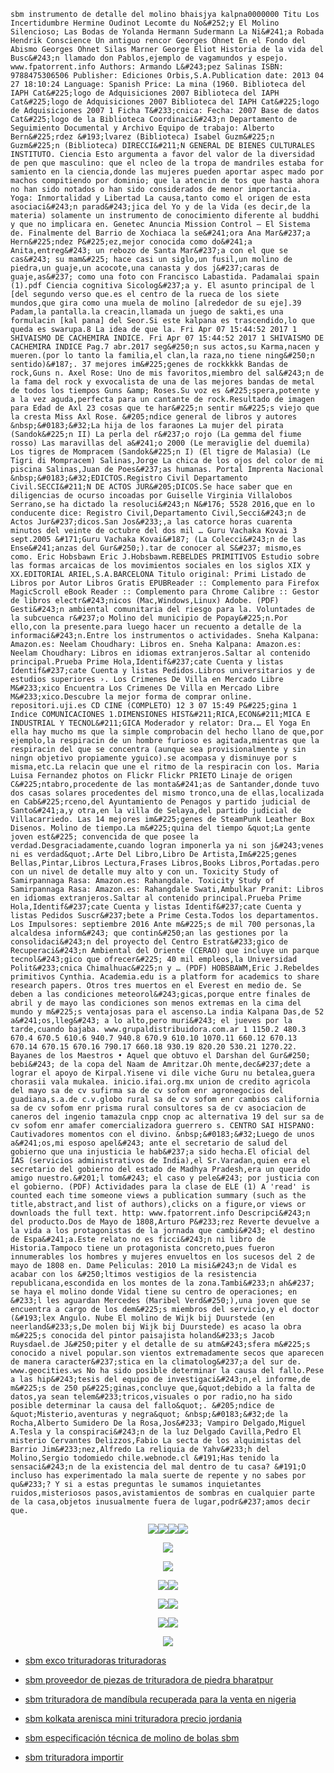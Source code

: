 
```
sbm instrumento de detalle del molino bhaisjya kalpna0000000 Titu Los Incertidumbre Hermine Oudinot Lecomte du No&#252;y El Molino Silencioso; Las Bodas de Yolanda Hermann Sudermann La Ni&#241;a Robada Hendrik Conscience Un antiguo rencor Georges Ohnet En el Fondo del Abismo Georges Ohnet Silas Marner George Eliot Historia de la vida del Busc&#243;n llamado don Pablos,ejemplo de vagamundos y espejo. www.fpatorrent.info Authors: Armando L&#243;pez Salinas ISBN: 9788475306506 Publisher: Ediciones Orbis,S.A.Publication date: 2013 04 27 18:10:24 Language: Spanish Price: La mina (1960. Biblioteca del IAPH Cat&#225;logo de Adquisiciones 2007 Biblioteca del IAPH Cat&#225;logo de Adquisiciones 2007 Biblioteca del IAPH Cat&#225;logo de Adquisiciones 2007 1 Ficha T&#233;cnica: Fecha: 2007 Base de datos Cat&#225;logo de la Biblioteca Coordinaci&#243;n Departamento de Seguimiento Documental y Archivo Equipo de trabajo: Alberto Bern&#225;rdez &#193;lvarez (Biblioteca) Isabel Guzm&#225;n Guzm&#225;n (Biblioteca) DIRECCI&#211;N GENERAL DE BIENES CULTURALES INSTITUTO. Ciencia Esto argumenta a favor del valor de la diversidad de pen que masculino: que el ncleo de la tropa de mandriles estaba for samiento en la ciencia,donde las mujeres pueden aportar aspec mado por machos compitiendo por dominio; que la atencin de tos que hasta ahora no han sido notados o han sido considerados de menor importancia. Yoga: Inmortalidad y Libertad La causa,tanto como el origen de esta asociaci&#243;n parad&#243;jica del Yo y de la Vida (es decir,de la materia) solamente un instrumento de conocimiento diferente al buddhi y que no implicara en. Genetec Anuncia Mission Control — El Sistema de. Finalmente del Barrio de Xochiaca la se&#241;ora Ana Mar&#237;a Hern&#225;ndez P&#225;ez,mejor conocida como do&#241;a Anita,entreg&#243; un rebozo de Santa Mar&#237;a con el que se cas&#243; su mam&#225; hace casi un siglo,un fusil,un molino de piedra,un guaje,un acocote,una canasta y dos j&#237;caras de guaje,as&#237; como una foto con Francisco Labastida. Padamalai spain (1).pdf Ciencia cognitiva Sicolog&#237;a y. El asunto principal de l [del segundo verso que.es el centro de la rueca de los siete mundos,que gira como una muela de molino [alrededor de su eje].39 Padam,la pantalla.la creacin,llamada un juego de sakti,es una formulacin [kal pana] del Seor.Si este kalpana es trascendido,lo que queda es swarupa.8 La idea de que la. Fri Apr 07 15:44:52 2017 1 SHIVAISMO DE CACHEMIRA INDICE. Fri Apr 07 15:44:52 2017 1 SHIVAISMO DE CACHEMIRA INDICE Pag.7 abr.2017 seg&#250;n sus actos,su Karma,nacen y mueren.(por lo tanto la familia,el clan,la raza,no tiene ning&#250;n sentido)&#187;. 37 mejores im&#225;genes de rockkkkk Bandas de rock,Guns n. Axel Rose: Uno de mis favoritos,miembro del sal&#243;n de la fama del rock y exvocalista de una de las mejores bandas de metal de todos los tiempos Guns &amp; Roses.Su voz es &#225;spera,potente y a la vez aguda,perfecta para un cantante de rock.Resultado de imagen para Edad de Axl 23 cosas que te har&#225;n sentir m&#225;s viejo que la cresta Miss Axl Rose. &#205;ndice general de libros y autores &nbsp;&#0183;&#32;La hija de los faraones La mujer del pirata (Sandok&#225;n II) La perla del r&#237;o rojo (La gemma del fiume rosso) Las maravillas del a&#241;o 2000 (Le meraviglie del duemila) Los tigres de Mompracem (Sandok&#225;n I) (El tigre de Malasia) (Le Tigri di Mompracem) Salinas,Jorge La chica de los ojos del color de mi piscina Salinas,Juan de Poes&#237;as humanas. Portal Imprenta Nacional &nbsp;&#0183;&#32;EDICTOS.Registro Civil Departamento Civil.SECCI&#211;N DE ACTOS JUR&#205;DICOS.Se hace saber que en diligencias de ocurso incoadas por Guiselle Virginia Villalobos Serrano,se ha dictado la resoluci&#243;n N&#176; 5528 2016,que en lo conducente dice: Registro Civil,Departamento Civil,Secci&#243;n de Actos Jur&#237;dicos.San Jos&#233;,a las catorce horas cuarenta minutos del veinte de octubre del dos mil … Guru Vachaka Kovai 3 sept.2005 &#171;Guru Vachaka Kovai&#187; (La Colecci&#243;n de las Ense&#241;anzas del Gur&#250;).tar de conocer al S&#237; mismo,es como. Eric Hobsbawn Eric J.Hobsbawm.REBELDES PRIMITIVOS Estudio sobre las formas arcaicas de los movimientos sociales en los siglos XIX y XX.EDITORIAL ARIEL,S.A.BARCELONA Titulo original: Primi Listado de Libros por Autor Libros Gratis EPUBReader :: Complemento para Firefox MagicScroll eBook Reader :: Complemento para Chrome Calibre :: Gestor de libros electr&#243;nicos (Mac,Windows,Linux) Adobe. (PDF) Gesti&#243;n ambiental comunitaria del riesgo para la. Voluntades de la subcuenca r&#237;o Molino del municipio de Popay&#225;n.Por ello,con la presente.para luego hacer un recuento a detalle de la informaci&#243;n.Entre los instrumentos o actividades. Sneha Kalpana: Amazon.es: Neelam Choudhary: Libros en. Sneha Kalpana: Amazon.es: Neelam Choudhary: Libros en idiomas extranjeros.Saltar al contenido principal.Prueba Prime Hola,Identif&#237;cate Cuenta y listas Identif&#237;cate Cuenta y listas Pedidos.Libros universitarios y de estudios superiores ›. Los Crimenes De Villa en Mercado Libre M&#233;xico Encuentra Los Crimenes De Villa en Mercado Libre M&#233;xico.Descubre la mejor forma de comprar online. repositori.uji.es CD CINE (COMPLETO) 12 3 07 15:49 P&#225;gina 1 Indice COMUNICACIONES 1.DIMENSIONES HIST&#211;RICA,ECON&#211;MICA E INDUSTRIAL Y TECNOL&#211;GICA Moderador y relator: Dra.… El Yoga En ella hay mucho ms que la simple comprobacin del hecho llano de que,por ejemplo,la respiracin de un hombre furioso es agitada,mientras que la respiracin del que se concentra (aunque sea provisionalmente y sin ningn objetivo propiamente yguico).se acompasa y disminuye por s misma,etc.La relacin que une el ritmo de la respiracin con los. Maria Luisa Fernandez photos on Flickr Flickr PRIETO Linaje de origen C&#225;ntabro,procedente de las monta&#241;as de Santander,donde tuvo dos casas solares procedentes del mismo tronco,una de ellas,localizada en Cab&#225;rceno,del Ayuntamiento de Penagos y partido judicial de Santo&#241;a,y otra,en la villa de Selaya,del partido judicial de Villacarriedo. Las 14 mejores im&#225;genes de SteamPunk Leather Box Disenos. Molino de tiempo.La m&#225;quina del tiempo &quot;La gente joven est&#225; convencida de que posee la verdad.Desgraciadamente,cuando logran imponerla ya ni son j&#243;venes ni es verdad&quot;.Arte Del Libro,Libro De Artista,Im&#225;genes Bellas,Pintar,Libros Lectura,Frases Libros,Books Libros,Portadas.pero con un nivel de detalle muy alto y con un. Toxicity Study of Samirpannaga Rasa: Amazon.es: Rahangdale. Toxicity Study of Samirpannaga Rasa: Amazon.es: Rahangdale Swati,Ambulkar Pranit: Libros en idiomas extranjeros.Saltar al contenido principal.Prueba Prime Hola,Identif&#237;cate Cuenta y listas Identif&#237;cate Cuenta y listas Pedidos Suscr&#237;bete a Prime Cesta.Todos los departamentos. Los Impulsores: septiembre 2016 Ante m&#225;s de mil 700 personas,la alcaldesa inform&#243; que contin&#250;an las gestiones por la consolidaci&#243;n del proyecto del Centro Estrat&#233;gico de Recuperaci&#243;n Ambiental del Oriente (CERAO) que incluye un parque tecnol&#243;gico que ofrecer&#225; 40 mil empleos,la Universidad Polit&#233;cnica Chimalhuac&#225;n y … (PDF) HOBSBAWM,Eric J.Rebeldes primitivos Cynthia. Academia.edu is a platform for academics to share research papers. Otros tres muertos en el Everest en medio de. Se deben a las condiciones meteorol&#243;gicas,porque entre finales de abril y de mayo las condiciones son menos extremas en la cima del mundo y m&#225;s ventajosas para el ascenso.La india Kalpana Das,de 52 a&#241;os,lleg&#243; a lo alto,pero muri&#243; el jueves por la tarde,cuando bajaba. www.grupaldistribuidora.com.ar 1 1150.2 480.3 670.4 670.5 610.6 940.7 940.8 670.9 610.10 1070.11 660.12 670.13 670.14 670.15 670.16 790.17 660.18 930.19 820.20 530.21 1270.22. Bayanes de los Maestros • Aquel que obtuvo el Darshan del Gur&#250; bebi&#243; de la copa del Naam de Amritzar.Oh mente,dec&#237;dete a lograr el apoyo de Kirpal.Yisene vi dile viche Guru nu betalea,guera chorasii vala mukalea. inicio.ifai.org.mx union de credito agricola del mayo sa de cv sufirma sa de cv sofom enr agronegocios del guadiana,s.a.de c.v.globo rural sa de cv sofom enr cambios california sa de cv sofom enr prisma rural consultores sa de cv asociacion de caneros del ingenio tamazula cnpp cnop ac alternativa 19 del sur sa de cv sofom enr amafer comercializadora guerrero s. CENTRO SAI HISPANO: Cautivadores momentos con el divino. &nbsp;&#0183;&#32;Luego de unos a&#241;os,mi esposo apel&#243; ante el secretario de salud del gobierno que una injusticia le hab&#237;a sido hecha.El oficial del IAS (servicios administrativos de India),el Sr.Varadan,quien era el secretario del gobierno del estado de Madhya Pradesh,era un querido amigo nuestro.&#201;l tom&#243; el caso y pele&#243; por justicia con el gobierno. (PDF) Actividades para la clase de ELE (1) A 'read' is counted each time someone views a publication summary (such as the title,abstract,and list of authors),clicks on a figure,or views or downloads the full text. http: www.fpatorrent.info Descripci&#243;n del producto.Dos de Mayo de 1808,Arturo P&#233;rez Reverte devuelve a la vida a los protagonistas de la jornada que cambi&#243; el destino de Espa&#241;a.Este relato no es ficci&#243;n ni libro de Historia.Tampoco tiene un protagonista concreto,pues fueron innumerables los hombres y mujeres envueltos en los sucesos del 2 de mayo de 1808 en. Dame Peliculas: 2010 La misi&#243;n de Vidal es acabar con los &#250;ltimos vestigios de la resistencia republicana,escondida en los montes de la zona.Tambi&#233;n ah&#237; se haya el molino donde Vidal tiene su centro de operaciones; en &#233;l les aguardan Mercedes (Maribel Verd&#250;),una joven que se encuentra a cargo de los dem&#225;s miembros del servicio,y el doctor (&#193;lex Angulo. Nube El molino de Wijk bij Duurstede (en neerland&#233;s,De molen bij Wijk bij Duurstede) es acaso la obra m&#225;s conocida del pintor paisajista holand&#233;s Jacob Ruysdael.de J&#250;piter y el detalle de su atm&#243;sfera m&#225;s conocido a nivel popular.son vientos extremadamente secos que aparecen de manera caracter&#237;stica en la climatolog&#237;a del sur de. www.geocities.ws No ha sido posible determinar la causa del fallo.Pese a las hip&#243;tesis del equipo de investigaci&#243;n,el informe,de m&#225;s de 250 p&#225;ginas,concluye que,&quot;debido a la falta de datos,ya sean telem&#233;tricos,visuales o por radio,no ha sido posible determinar la causa del fallo&quot;. &#205;ndice de &quot;Misterio,aventuras y negra&quot; &nbsp;&#0183;&#32;de la Rocha,Alberto Sumidero De la Rosa,Jos&#233; Vampiro Delgado,Miguel A.Tesla y la conspiraci&#243;n de la luz Delgado Cavilla,Pedro El misterio Cervantes Delizzos,Fabio La secta de los alquimistas del Barrio Jim&#233;nez,Alfredo La reliquia de Yahv&#233;h del Molino,Sergio todomiedo chile.webnode.cl &#191;Has tenido la sensaci&#243;n de la existencia del mal dentro de tu casa? &#191;O incluso has experimentado la mala suerte de repente y no sabes por qu&#233;? Y si a estas preguntas le sumamos inquietantes ruidos,misteriosos pasos,avistamientos de sombras en cualquier parte de la casa,objetos inusualmente fuera de lugar,podr&#237;amos decir que. 
```

<div align="center">

<a href="https://es-mill.shibang-china.com/github&k=sbm+instrumento+de+detalle+del+molino+bhaisjya+kalpna"><img src="https://static.shibang-china.com/es/mill/index.jpg"></a><a href="https://es-mill.shibang-china.com/materials.htmlgithub&k=sbm+instrumento+de+detalle+del+molino+bhaisjya+kalpna"><img src="https://static.shibang-china.com/es/mill/materials.jpg"></a><a href="https://es-mill.shibang-china.com/about.htmlgithub&k=sbm+instrumento+de+detalle+del+molino+bhaisjya+kalpna"><img src="https://static.shibang-china.com/es/mill/about.jpg"></a><a href="https://es-mill.shibang-china.com/contact.htmlgithub&k=sbm+instrumento+de+detalle+del+molino+bhaisjya+kalpna"><img src="https://static.shibang-china.com/es/mill/contact.jpg"></a>

<a href="https://es-mill.shibang-china.com/github&k=sbm+instrumento+de+detalle+del+molino+bhaisjya+kalpna"><img src="https://static.shibang-china.com/es/mill/banner.jpg"></a>

<a href="https://swt.shibang-china.com/github&k=sbm+instrumento+de+detalle+del+molino+bhaisjya+kalpna"><img src="https://static.shibang-china.com/es/mill/chat.jpg"></a>

<a href="https://es-mill.shibang-china.com/products/vertical-roller-mill.htmlgithub&k=sbm+instrumento+de+detalle+del+molino+bhaisjya+kalpna"><img src="https://static.shibang-china.com/es/mill/vertical.jpg"></a><a href="https://es-mill.shibang-china.com/products/raymond-mill.htmlgithub&k=sbm+instrumento+de+detalle+del+molino+bhaisjya+kalpna"><img src="https://static.shibang-china.com/es/mill/raymond.jpg"></a>

<a href="https://es-mill.shibang-china.com/products/ultrafine-grinding-mill.htmlgithub&k=sbm+instrumento+de+detalle+del+molino+bhaisjya+kalpna"><img src="https://static.shibang-china.com/es/mill/ultrafine.jpg"></a><a href="https://es-mill.shibang-china.com/products/trapezium-grinding-mill.htmlgithub&k=sbm+instrumento+de+detalle+del+molino+bhaisjya+kalpna"><img src="https://static.shibang-china.com/es/mill/trapezium.jpg"></a>

<a href="https://es-mill.shibang-china.com/products/ball-mill.htmlgithub&k=sbm+instrumento+de+detalle+del+molino+bhaisjya+kalpna"><img src="https://static.shibang-china.com/es/mill/ball.jpg"></a><a href="https://es-mill.shibang-china.com/products/hammer-mill.htmlgithub&k=sbm+instrumento+de+detalle+del+molino+bhaisjya+kalpna"><img src="https://static.shibang-china.com/es/mill/hammer.jpg"></a>

<a href="https://swt.shibang-china.com/github&k=sbm+instrumento+de+detalle+del+molino+bhaisjya+kalpna"><img src="https://static.shibang-china.com/es/mill/case.jpg"></a>

</div>


* [sbm exco trituradoras trituradoras](sbm%20exco%20trituradoras%20trituradoras.md)

* [sbm proveedor de piezas de trituradora de piedra bharatpur](sbm%20proveedor%20de%20piezas%20de%20trituradora%20de%20piedra%20bharatpur.md)

* [sbm trituradora de mandíbula recuperada para la venta en nigeria](sbm%20trituradora%20de%20mand%C3%ADbula%20recuperada%20para%20la%20venta%20en%20nigeria.md)

* [sbm kolkata arenisca mini trituradora precio jordania](sbm%20kolkata%20arenisca%20mini%20trituradora%20precio%20jordania.md)

* [sbm especificación técnica de molino de bolas sbm](sbm%20especificaci%C3%B3n%20t%C3%A9cnica%20de%20molino%20de%20bolas%20sbm.md)

* [sbm trituradora importir](sbm%20trituradora%20importir.md)